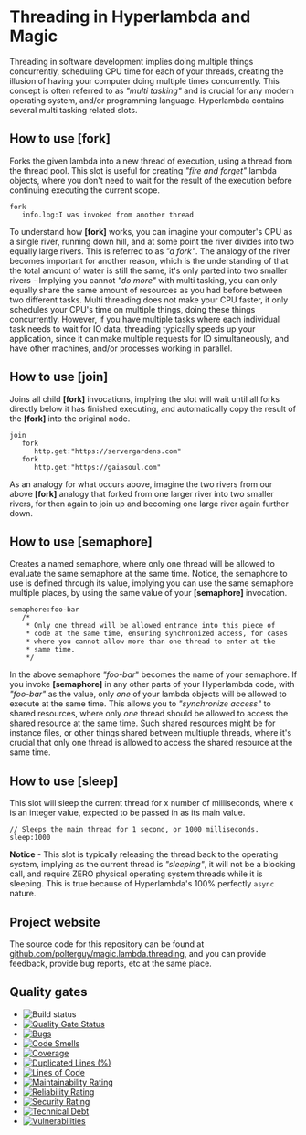 
# Threading in Hyperlambda and Magic

Threading in software development implies doing multiple things concurrently, scheduling CPU time for each
of your threads, creating the illusion of having your computer doing multiple times concurrently. This concept
is often referred to as _"multi tasking"_ and is crucial for any modern operating system, and/or programming
language. Hyperlambda contains several multi tasking related slots.

## How to use [fork]

Forks the given lambda into a new thread of execution, using a thread from the thread pool. This
slot is useful for creating _"fire and forget"_ lambda objects, where you don't need to wait
for the result of the execution before continuing executing the current scope.

```
fork
   info.log:I was invoked from another thread
```

To understand how **[fork]** works, you can imagine your computer's CPU as a single river,
running down hill, and at some point the river divides into two equally large rivers. This is
referred to as _"a fork"_. The analogy of the river becomes important for another reason, which
is the understanding of that the total amount of water is still the same, it's only parted
into two smaller rivers - Implying you cannot _"do more"_ with multi tasking, you can only
equally share the same amount of resources as you had before between two different tasks.
Multi threading does not make your CPU faster, it only schedules your CPU's time on multiple
things, doing these things concurrently. However, if you have multiple tasks where each
individual task needs to wait for IO data, threading typically speeds up your application,
since it can make multiple requests for IO simultaneously, and have other machines, and/or
processes working in parallel.

## How to use [join]

Joins all child **[fork]** invocations, implying the slot will wait until all forks directly below it
has finished executing, and automatically copy the result of the **[fork]** into the original node.

```
join
   fork
      http.get:"https://servergardens.com"
   fork
      http.get:"https://gaiasoul.com"
```

As an analogy for what occurs above, imagine the two rivers from our above **[fork]** analogy
that forked from one larger river into two smaller rivers, for then again to join up and becoming one
large river again further down.

## How to use [semaphore]

Creates a named semaphore, where only one thread will be allowed to evaluate the same semaphore at
the same time. Notice, the semaphore to use is defined through its value, implying you can use the same
semaphore multiple places, by using the same value of your **[semaphore]** invocation.

```
semaphore:foo-bar
   /*
    * Only one thread will be allowed entrance into this piece of
    * code at the same time, ensuring synchronized access, for cases
    * where you cannot allow more than one thread to enter at the
    * same time.
    */
```

In the above semaphore _"foo-bar_" becomes the name of your semaphore. If you invoke **[semaphore]** in
any other parts of your Hyperlambda code, with _"foo-bar"_ as the value, only _one_ of your
lambda objects will be allowed to execute at the same time. This allows you to _"synchronize access"_
to shared resources, where only _one_ thread should be allowed to access the shared resource at the same
time. Such shared resources might be for instance files, or other things shared between multiuple threads,
where it's crucial that only one thread is allowed to access the shared resource at the same time.

## How to use [sleep]

This slot will sleep the current thread for x number of milliseconds, where x is an integer value, expected
to be passed in as its main value.

```
// Sleeps the main thread for 1 second, or 1000 milliseconds.
sleep:1000
```

**Notice** - This slot is typically releasing the thread back to the operating system, implying as
the current thread is _"sleeping"_, it will not be a blocking call, and require ZERO physical operating
system threads while it is sleeping. This is true because of Hyperlambda's 100% perfectly `async` nature.

## Project website

The source code for this repository can be found at [github.com/polterguy/magic.lambda.threading](https://github.com/polterguy/magic.lambda.threading), and you can provide feedback, provide bug reports, etc at the same place.

## Quality gates

- ![Build status](https://github.com/polterguy/magic.lambda.threading/actions/workflows/build.yaml/badge.svg)
- [![Quality Gate Status](https://sonarcloud.io/api/project_badges/measure?project=polterguy_magic.lambda.threading&metric=alert_status)](https://sonarcloud.io/dashboard?id=polterguy_magic.lambda.threading)
- [![Bugs](https://sonarcloud.io/api/project_badges/measure?project=polterguy_magic.lambda.threading&metric=bugs)](https://sonarcloud.io/dashboard?id=polterguy_magic.lambda.threading)
- [![Code Smells](https://sonarcloud.io/api/project_badges/measure?project=polterguy_magic.lambda.threading&metric=code_smells)](https://sonarcloud.io/dashboard?id=polterguy_magic.lambda.threading)
- [![Coverage](https://sonarcloud.io/api/project_badges/measure?project=polterguy_magic.lambda.threading&metric=coverage)](https://sonarcloud.io/dashboard?id=polterguy_magic.lambda.threading)
- [![Duplicated Lines (%)](https://sonarcloud.io/api/project_badges/measure?project=polterguy_magic.lambda.threading&metric=duplicated_lines_density)](https://sonarcloud.io/dashboard?id=polterguy_magic.lambda.threading)
- [![Lines of Code](https://sonarcloud.io/api/project_badges/measure?project=polterguy_magic.lambda.threading&metric=ncloc)](https://sonarcloud.io/dashboard?id=polterguy_magic.lambda.threading)
- [![Maintainability Rating](https://sonarcloud.io/api/project_badges/measure?project=polterguy_magic.lambda.threading&metric=sqale_rating)](https://sonarcloud.io/dashboard?id=polterguy_magic.lambda.threading)
- [![Reliability Rating](https://sonarcloud.io/api/project_badges/measure?project=polterguy_magic.lambda.threading&metric=reliability_rating)](https://sonarcloud.io/dashboard?id=polterguy_magic.lambda.threading)
- [![Security Rating](https://sonarcloud.io/api/project_badges/measure?project=polterguy_magic.lambda.threading&metric=security_rating)](https://sonarcloud.io/dashboard?id=polterguy_magic.lambda.threading)
- [![Technical Debt](https://sonarcloud.io/api/project_badges/measure?project=polterguy_magic.lambda.threading&metric=sqale_index)](https://sonarcloud.io/dashboard?id=polterguy_magic.lambda.threading)
- [![Vulnerabilities](https://sonarcloud.io/api/project_badges/measure?project=polterguy_magic.lambda.threading&metric=vulnerabilities)](https://sonarcloud.io/dashboard?id=polterguy_magic.lambda.threading)
